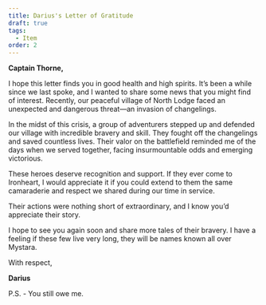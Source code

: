 ```yaml
---
title: Darius's Letter of Gratitude
draft: true
tags:
  - Item
order: 2
---
```

**Captain Thorne,**

I hope this letter finds you in good health and high spirits. It’s been a while since we last spoke, and I wanted to share some news that you might find of interest. Recently, our peaceful village of North Lodge faced an unexpected and dangerous threat—an invasion of changelings.

In the midst of this crisis, a group of adventurers stepped up and defended our village with incredible bravery and skill. They fought off the changelings and saved countless lives. Their valor on the battlefield reminded me of the days when we served together, facing insurmountable odds and emerging victorious.

These heroes deserve recognition and support. If they ever come to Ironheart, I would appreciate it if you could extend to them the same camaraderie and respect we shared during our time in service. 

Their actions were nothing short of extraordinary, and I know you’d appreciate their story.

I hope to see you again soon and share more tales of their bravery. I have a feeling if these few live very long, they will be names known all over Mystara. 

With respect,

**Darius**

P.S. - You still owe me. 